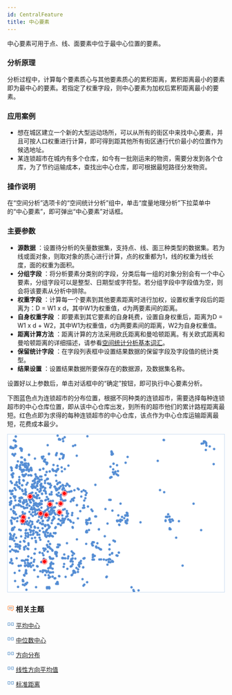 ```yaml
---
id: CentralFeature
title: 中心要素
---
```

中心要素可用于点、线、面要素中位于最中心位置的要素。

### 分析原理

分析过程中，计算每个要素质心与其他要素质心的累积距离，累积距离最小的要素即为最中心的要素。若指定了权重字段，则中心要素为加权后累积距离最小的要素。

### 应用案例

  * 想在城区建立一个新的大型运动场所，可以从所有的街区中来找中心要素，并且可按人口权重进行计算，即可得到距其他所有街区通行代价最小的位置作为候选地址。
  * 某连锁超市在城内有多个仓库，如今有一批刚运来的物资，需要分发到各个仓库，为了节约运输成本，查找出中心仓库，即可根据最短路径分发物资。

### 操作说明

在“空间分析”选项卡的“空间统计分析”组中，单击“度量地理分析”下拉菜单中的“中心要素”，即可弹出“中心要素”对话框。

### 主要参数

  * **源数据** ：设置待分析的矢量数据集，支持点、线、面三种类型的数据集。若为线或面对象，则取对象的质心进行计算，点的权重都为1，线的权重为线长度，面的权重为面积。
  * **分组字段** ：将分析要素分类别的字段，分类后每一组的对象分别会有一个中心要素，分组字段可以是整型、日期型或字符型。若分组字段中字段值为空，则会将该要素从分析中排除。
  * **权重字段** ：计算每一个要素到其他要素距离时进行加权，设置权重字段后的距离为：D = W1 x d，其中W1为权重值，d为两要素间的距离。
  * **自身权重字段** ：即要素到其它要素的自身耗费，设置自身权重后，距离为D = W1 x d + W2，其中W1为权重值，d为两要素间的距离，W2为自身权重值。
  * **距离计算方法** ：距离计算的方法采用欧氏距离和曼哈顿距离。有关欧式距离和曼哈顿距离的详细描述，请参看[空间统计分析基本词汇](BasicVocabulary.html#8)。
  * **保留统计字段** ：在字段列表框中设置结果数据的保留字段及字段值的统计类型。
  * **结果设置** ：设置结果数据所要保存在的数据源，及数据集名称。

设置好以上参数后，单击对话框中的“确定”按钮，即可执行中心要素分析。

下图蓝色点为连锁超市的分布位置，根据不同种类的连锁超市，需要选择每种连锁超市的中心仓库位置，即从该中心仓库出发，到所有的超市他们的累计路程距离最短。红色点即为求得的每种连锁超市的中心仓库，该点作为中心仓库运输距离最短，花费成本最少。

![](img/CenterFeature.png)

### ![](img/seealso.png) 相关主题

![](img/smalltitle.png) [平均中心](MeanCenter.html)

![](img/smalltitle.png) [中位数中心](MeanCenterResult.html)

![](img/smalltitle.png) [方向分布](MeasureDirection.html)

![](img/smalltitle.png) [线性方向平均值](MeasureLinearDirectional.html)

![](img/smalltitle.png) [标准距离](MeasureStandardDistance.html)



